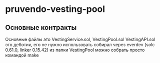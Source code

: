 # pruvendo-vesting-pool
## Основные контракты
Основные файлы это VestingService.sol, VestingPool.sol VestingAPI.sol это деботик, его не нужно использовать собирал через everdev (solc 0.61.0, linker 0.15.42) из папки VestingPool можно собрать просто командой make